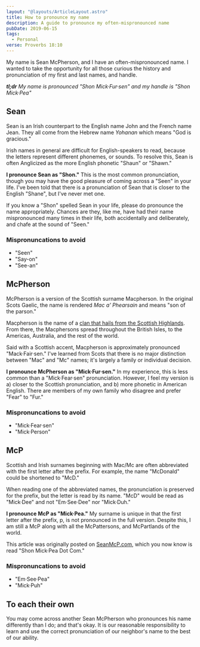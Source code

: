 ```yaml
---
layout: "@layouts/ArticleLayout.astro"
title: How to pronounce my name
description: A guide to pronounce my often-mispronounced name
pubDate: 2019-06-15
tags:
  - Personal
verse: Proverbs 18:10
---
```


My name is Sean McPherson, and I have an often-mispronounced name. I wanted to take the opportunity for all those curious the history and pronunciation of my first and last names, and handle.

_**tl;dr** My name is pronounced "Shon Mick·Fur·sen" and my handle is "Shon Mick·Pea"_

## Sean

Sean is an Irish counterpart to the English name John and the French name Jean. They all come from the Hebrew name _Yohanan_ which means "God is gracious."

Irish names in general are difficult for English-speakers to read, because the letters represent different phonemes, or sounds. To resolve this, Sean is often Anglicized as the more English phonetic "Shaun" or "Shawn."

**I pronounce Sean as "Shon."** This is the most common pronunciation, though you may have the good pleasure of coming across a "Seen" in your life. I've been told that there is a pronunciation of Sean that is closer to the English "Shane", but I've never met one.

If you know a "Shon" spelled Sean in your life, please do pronounce the name appropriately. Chances are they, like me, have had their name mispronounced many times in their life, both accidentally and deliberately, and chafe at the sound of "Seen."

### Mispronuncations to avoid

- "Seen"
- "Say-on"
- "See-an"

## McPherson

McPherson is a version of the Scottish surname Macpherson. In the original Scots Gaelic, the name is rendered _Mac a' Phearsain_ and means "son of the parson."

Macpherson is the name of a [clan that hails from the Scottish Highlands](https://en.wikipedia.org/wiki/Scottish_clan). From there, the Macphersons spread throughout the British Isles, to the Americas, Australia, and the rest of the world.

Said with a Scottish accent, Macpherson is approximately pronounced "Mack·Fair·sen." I've learned from Scots that there is no major distinction between "Mac" and "Mc" names; it's largely a family or individual decision.

**I pronounce McPherson as "Mick·Fur·sen."** In my experience, this is less common than a "Mick·Fear·sen" pronunciation. However, I feel my version is a) closer to the Scottish pronunciation, and b) more phonetic in American English. There are members of my own family who disagree and prefer "Fear" to "Fur."

### Mispronuncations to avoid

- "Mick·Fear·sen"
- "Mick·Person"

## McP

Scottish and Irish surnames beginning with Mac/Mc are often abbreviated with the first letter after the prefix. For example, the name "McDonald" could be shortened to "McD."

When reading one of the abbreviated names, the pronunciation is preserved for the prefix, but the letter is read by its name. "McD" would be read as "Mick·Dee" and not "Em·See·Dee" nor "Mick·Duh."

**I pronounce McP as "Mick·Pea."** My surname is unique in that the first letter after the prefix, p, is not pronounced in the full version. Despite this, I am still a McP along with all the McPattersons, and McPartlands of the world.

This article was originally posted on [SeanMcP.com](/), which you now know is read "Shon Mick·Pea Dot Com."

### Mispronuncations to avoid

- "Em·See·Pea"
- "Mick·Puh"

## To each their own

You may come across another Sean McPherson who pronounces his name differently than I do; and that's okay. It is our reasonable responsibility to learn and use the correct pronunciation of our neighbor's name to the best of our ability.

